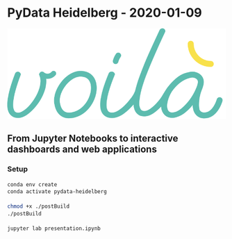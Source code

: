 # PyData Heidelberg - 2020-01-09

![voila](./img/voila-logo.svg)

## From Jupyter Notebooks to interactive dashboards and web applications

### Setup

```bash
conda env create
conda activate pydata-heidelberg

chmod +x ./postBuild
./postBuild

jupyter lab presentation.ipynb
```
